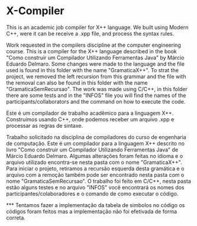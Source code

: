 # X-Compiler
This is an academic job compiler for X++ language.
We built using Modern C++, were it can be receive a .xpp file, and process the syntax rules.

Work requested in the compilers discipline at the computer engineering course.
This is a compiler for the X++ language described in the book "Como construir um Compilador Utilizando Ferramentas Java" by Márcio Eduardo Delmaro.
Some changes were made to the language and the file used is found in this folder with the name "GramaticaX++".
To strat the project, we removed the left recursion from this grammar and the file with the removal can also be found in this folder with the name "GramaticaSemRecursao".
The work was made using C/C++, in this folder there are some tests and in the "INFOS" file you will find the names of the participants/collaborators and the command on how to execute the code.


Este é um compilador de trabalho acadêmico para a linguagem X++.
Construímos usando C++, onde podemos receber um arquivo .xpp e processar as regras de sintaxe.

Trabalho solicitado na disciplina de compiladores do curso de engenharia de computação.
Este é um compilador para a linguagem X++ descrito no livro "Como construir um Compilador Utilizando Ferramentas Java" de Márcio Eduardo Delmaro.
Algumas alterações foram feitas no idioma e o arquivo utilizado encontra-se nesta pasta com o nome "GramaticaX++".
Para iniciar o projeto, retiramos a recursão esquerda desta gramática e o arquivo com a remoção também pode ser encontrado nesta pasta com o nome "GramaticaSemRecursao".
O trabalho foi feito em C/C++, nesta pasta estão alguns testes e no arquivo "INFOS" você encontrará os nomes dos participantes/colaboradores e o comando de como executar o código.

*** Tentamos fazer a implementação da tabela de simbolos no código os códigos foram feitos mas a implementação não foi efetivada de forma correta.
